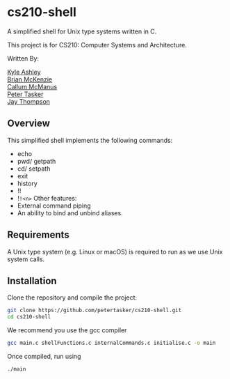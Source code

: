 # cs210-shell

A simplified shell for Unix type systems written in C.  

This project is for CS210: Computer Systems and Architecture.  

Written By:  

[Kyle Ashley](https://github.com/Ziggyzag07)<br>
[Brian McKenzie](https://github.com/BrianSMckenzie)<br>
[Callum McManus](https://github.com/Callumxm)<br>
[Peter Tasker](https://github.com/petertasker)<br>
[Jay Thompson](https://github.com/nosferatuus)<br>

## Overview

This simplified shell implements the following commands:
* echo <br>
* pwd/ getpath <br>
* cd/ setpath <br>
* exit <br>
* history
* !!
* !`!<n>`
Other features:
* External command piping
* An ability to bind and unbind aliases.

## Requirements

A Unix type system (e.g. Linux or macOS) is required to run as we use Unix system calls.

## Installation

Clone the repository and compile the project:
```bash
git clone https://github.com/petertasker/cs210-shell.git
cd cs210-shell
```
We recommend you use the gcc compiler
```bash
gcc main.c shellFunctions.c internalCommands.c initialise.c -o main
```

Once compiled, run using
```bash
./main
```
